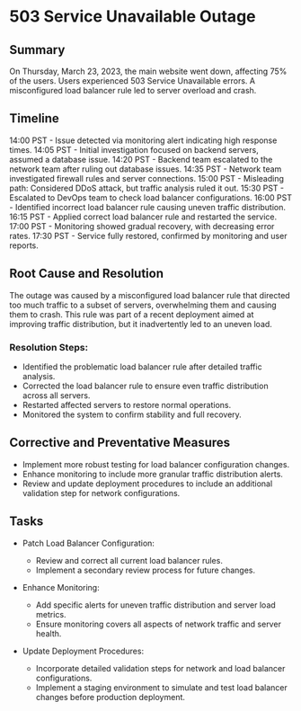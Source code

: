 # 503 Service Unavailable Outage

## Summary
On Thursday, March 23, 2023, the main website went down, affecting 75% of the users. Users experienced 503 Service Unavailable errors. A misconfigured load balancer rule led to server overload and crash.

## Timeline
14:00 PST - Issue detected via monitoring alert indicating high response times.
14:05 PST - Initial investigation focused on backend servers, assumed a database issue.
14:20 PST - Backend team escalated to the network team after ruling out database issues.
14:35 PST - Network team investigated firewall rules and server connections.
15:00 PST - Misleading path: Considered DDoS attack, but traffic analysis ruled it out.
15:30 PST - Escalated to DevOps team to check load balancer configurations.
16:00 PST - Identified incorrect load balancer rule causing uneven traffic distribution.
16:15 PST - Applied correct load balancer rule and restarted the service.
17:00 PST - Monitoring showed gradual recovery, with decreasing error rates.
17:30 PST - Service fully restored, confirmed by monitoring and user reports.

## Root Cause and Resolution
The outage was caused by a misconfigured load balancer rule that directed too much traffic to a subset of servers, overwhelming them and causing them to crash. This rule was part of a recent deployment aimed at improving traffic distribution, but it inadvertently led to an uneven load.

### Resolution Steps:
- Identified the problematic load balancer rule after detailed traffic analysis.
- Corrected the load balancer rule to ensure even traffic distribution across all servers.
- Restarted affected servers to restore normal operations.
- Monitored the system to confirm stability and full recovery.

## Corrective and Preventative Measures
- Implement more robust testing for load balancer configuration changes.
- Enhance monitoring to include more granular traffic distribution alerts.
- Review and update deployment procedures to include an additional validation step for network configurations.

## Tasks
- Patch Load Balancer Configuration:

    - Review and correct all current load balancer rules.
    - Implement a secondary review process for future changes.

- Enhance Monitoring:

    - Add specific alerts for uneven traffic distribution and server load metrics.
    - Ensure monitoring covers all aspects of network traffic and server health.

- Update Deployment Procedures:

    - Incorporate detailed validation steps for network and load balancer configurations.
    - Implement a staging environment to simulate and test load balancer changes before production deployment.
